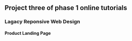 ## Project three of phase 1 online tutorials
### Lagacy Reponsive Web Design
#### Product Landing Page